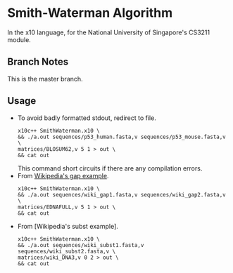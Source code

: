 # Smith-Waterman Algorithm
In the x10 language, for the National University of Singapore's CS3211 module.

## Branch Notes
This is the master branch.

## Usage
- To avoid badly formatted stdout, redirect to file.
  ```
  x10c++ SmithWaterman.x10 \
  && ./a.out sequences/p53_human.fasta,v sequences/p53_mouse.fasta,v \
  matrices/BLOSUM62,v 5 1 > out \
  && cat out
  ```
  This command short circuits if there are any compilation errors.
- From [Wikipedia's gap example].
  ```
  x10c++ SmithWaterman.x10 \
  && ./a.out sequences/wiki_gap1.fasta,v sequences/wiki_gap2.fasta,v \
  matrices/EDNAFULL,v 5 1 > out \
  && cat out
  ```
- From [Wikipedia's subst example].
  ```
  x10c++ SmithWaterman.x10 \
  && ./a.out sequences/wiki_subst1.fasta,v sequences/wiki_subst2.fasta,v \
  matrices/wiki_DNA3,v 0 2 > out \
  && cat out
  ```

[Wikipedia's gap example]: https://en.wikipedia.org/wiki/Smith%E2%80%93Waterman_algorithm#Gap_penalty_example
